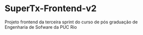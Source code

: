 # SuperTx-Frontend-v2
Projeto frontend da terceira sprint do curso de pós graduação de Engenharia de Sofware da PUC Rio
